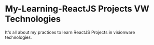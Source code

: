 # My-Learning-ReactJS Projects VW Technologies
It's all about my practices to learn ReactJS Projects in visionware technologies.
